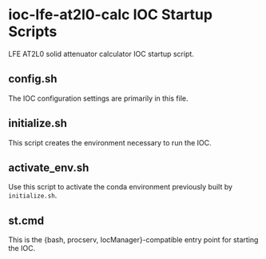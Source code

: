 ioc-lfe-at2l0-calc IOC Startup Scripts
======================================

LFE AT2L0 solid attenuator calculator IOC startup script.

config.sh
---------

The IOC configuration settings are primarily in this file.

initialize.sh
-------------

This script creates the environment necessary to run the IOC.

activate\_env.sh
----------------

Use this script to activate the conda environment previously built by
``initialize.sh``.

st.cmd
------

This is the {bash, procserv, IocManager}-compatible entry point
for starting the IOC.
